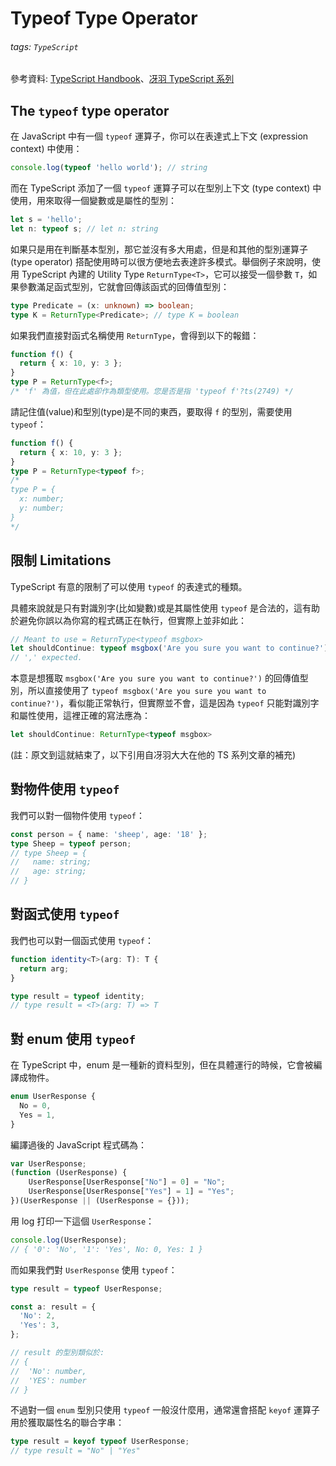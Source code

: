 # Typeof Type Operator

###### tags: `TypeScript`

參考資料: [TypeScript Handbook](https://www.typescriptlang.org/docs/handbook/intro.html)、[冴羽 TypeScript 系列](https://ts.yayujs.com/)

## The `typeof` type operator

在 JavaScript 中有一個 `typeof` 運算子，你可以在表達式上下文 (expression context) 中使用：

```ts
console.log(typeof 'hello world'); // string
```

而在 TypeScript 添加了一個 `typeof` 運算子可以在型別上下文 (type context) 中使用，用來取得一個變數或是屬性的型別：

```ts
let s = 'hello';
let n: typeof s; // let n: string
```

如果只是用在判斷基本型別，那它並沒有多大用處，但是和其他的型別運算子 (type operator) 搭配使用時可以很方便地去表達許多模式。舉個例子來說明，使用 TypeScript 內建的 Utility Type `ReturnType<T>`，它可以接受一個參數 `T`，如果參數滿足函式型別，它就會回傳該函式的回傳值型別：

```ts
type Predicate = (x: unknown) => boolean;
type K = ReturnType<Predicate>; // type K = boolean
```

如果我們直接對函式名稱使用 `ReturnType`，會得到以下的報錯：

```ts
function f() {
  return { x: 10, y: 3 };
}
type P = ReturnType<f>;
/* 'f' 為值，但在此處卻作為類型使用。您是否是指 'typeof f'?ts(2749) */
```

請記住值(value)和型別(type)是不同的東西，要取得 `f` 的型別，需要使用 `typeof`：

```ts
function f() {
  return { x: 10, y: 3 };
}
type P = ReturnType<typeof f>;
/*
type P = {
  x: number;
  y: number;
}
*/
```

## 限制 Limitations

TypeScript 有意的限制了可以使用 `typeof` 的表達式的種類。

具體來說就是只有對識別字(比如變數)或是其屬性使用 `typeof` 是合法的，這有助於避免你誤以為你寫的程式碼正在執行，但實際上並非如此：

```ts
// Meant to use = ReturnType<typeof msgbox>
let shouldContinue: typeof msgbox('Are you sure you want to continue?');
// ',' expected.
```

本意是想獲取 `msgbox('Are you sure you want to continue?')` 的回傳值型別，所以直接使用了 `typeof msgbox('Are you sure you want to continue?')`，看似能正常執行，但實際並不會，這是因為 `typeof` 只能對識別字和屬性使用，這裡正確的寫法應為：

```ts
let shouldContinue: ReturnType<typeof msgbox>
```

(註：原文到這就結束了，以下引用自冴羽大大在他的 TS 系列文章的補充)

## 對物件使用 `typeof`

我們可以對一個物件使用 `typeof`：

```ts
const person = { name: 'sheep', age: '18' };
type Sheep = typeof person;
// type Sheep = {
//   name: string;
//   age: string;
// }
```

## 對函式使用 `typeof`

我們也可以對一個函式使用 `typeof`：

```ts
function identity<T>(arg: T): T {
  return arg;
}

type result = typeof identity;
// type result = <T>(arg: T) => T
```

## 對 enum 使用 `typeof`

在 TypeScript 中，enum 是一種新的資料型別，但在具體運行的時候，它會被編譯成物件。

```ts
enum UserResponse {
  No = 0,
  Yes = 1,
}
```

編譯過後的 JavaScript 程式碼為：

```js
var UserResponse;
(function (UserResponse) {
    UserResponse[UserResponse["No"] = 0] = "No";
    UserResponse[UserResponse["Yes"] = 1] = "Yes";
})(UserResponse || (UserResponse = {}));
```

用 log 打印一下這個 `UserResponse`：

```ts
console.log(UserResponse);
// { '0': 'No', '1': 'Yes', No: 0, Yes: 1 }
```

而如果我們對 `UserResponse` 使用 `typeof`：

```ts
type result = typeof UserResponse;

const a: result = {
  'No': 2,
  'Yes': 3,
};

// result 的型別類似於:
// {
//	'No': number,
//  'YES': number
// } 
```

不過對一個 `enum` 型別只使用 `typeof` 一般沒什麼用，通常還會搭配 `keyof` 運算子用於獲取屬性名的聯合字串：

```ts
type result = keyof typeof UserResponse;
// type result = "No" | "Yes"
```
